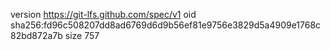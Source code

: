 version https://git-lfs.github.com/spec/v1
oid sha256:fd96c508207dd8ad6769d6d9b56ef81e9756e3829d5a4909e1768c82bd872a7b
size 757
